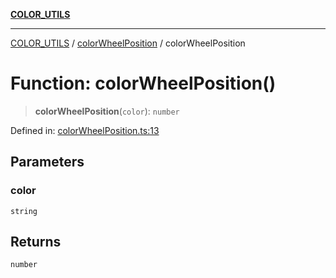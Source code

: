 [**COLOR_UTILS**](../../README.md)

***

[COLOR_UTILS](../../README.md) / [colorWheelPosition](../README.md) / colorWheelPosition

# Function: colorWheelPosition()

> **colorWheelPosition**(`color`): `number`

Defined in: [colorWheelPosition.ts:13](https://github.com/dailker/everyutil-js/blob/b3e269da55b7d96c15eb37e98c5c4f6b94f05f6f/src/color/colorWheelPosition.ts#L13)

## Parameters

### color

`string`

## Returns

`number`
